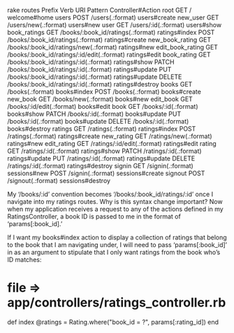 rake routes
                   Prefix Verb   URI Pattern                                                                              Controller#Action
                     root GET    /                                                                                        welcome#home
                    users POST   /users(.:format)                                                                         users#create
                 new_user GET    /users/new(.:format)                                                                     users#new
                     user GET    /users/:id(.:format)                                                                     users#show
             book_ratings GET    /books/:book_id/ratings(.:format)                                                        ratings#index
                          POST   /books/:book_id/ratings(.:format)                                                        ratings#create
          new_book_rating GET    /books/:book_id/ratings/new(.:format)                                                    ratings#new
         edit_book_rating GET    /books/:book_id/ratings/:id/edit(.:format)                                               ratings#edit
              book_rating GET    /books/:book_id/ratings/:id(.:format)                                                    ratings#show
                          PATCH  /books/:book_id/ratings/:id(.:format)                                                    ratings#update
                          PUT    /books/:book_id/ratings/:id(.:format)                                                    ratings#update
                          DELETE /books/:book_id/ratings/:id(.:format)                                                    ratings#destroy
                    books GET    /books(.:format)                                                                         books#index
                          POST   /books(.:format)                                                                         books#create
                 new_book GET    /books/new(.:format)                                                                     books#new
                edit_book GET    /books/:id/edit(.:format)                                                                books#edit
                     book GET    /books/:id(.:format)                                                                     books#show
                          PATCH  /books/:id(.:format)                                                                     books#update
                          PUT    /books/:id(.:format)                                                                     books#update
                          DELETE /books/:id(.:format)                                                                     books#destroy
                  ratings GET    /ratings(.:format)                                                                       ratings#index
                          POST   /ratings(.:format)                                                                       ratings#create
               new_rating GET    /ratings/new(.:format)                                                                   ratings#new
              edit_rating GET    /ratings/:id/edit(.:format)                                                              ratings#edit
                   rating GET    /ratings/:id(.:format)                                                                   ratings#show
                          PATCH  /ratings/:id(.:format)                                                                   ratings#update
                          PUT    /ratings/:id(.:format)                                                                   ratings#update
                          DELETE /ratings/:id(.:format)                                                                   ratings#destroy
                   signin GET    /signin(.:format)                                                                        sessions#new
                          POST   /signin(.:format)                                                                        sessions#create
                  signout POST   /signout(.:format)                                                                       sessions#destroy


My ‘/books/:id’ convention becomes ‘/books/:book_id/ratings/:id’ once I navigate into my ratings routes. Why is this syntax change important? Now when my application receives a request to any of the actions defined in my RatingsController, a book ID is passed to me in the format of ‘params[:book_id].’

If I want my books#index action to display a collection of ratings that belong to the book that I am navigating under, I will need to pass ‘params[:book_id]’ in as an argument to stipulate that I only want ratings from the book who’s ID matches:

# file => app/controllers/ratings_controller.rb

def index
  @ratings = Rating.where("book_id = ?", params[:rating_id])
end